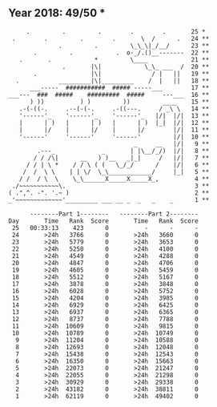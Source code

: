 Year 2018: 49/50 *
-------------------------------------------------------------
         .         .         .        .        .       25 *
     .        .         .        .       \  /      .   24 **
                  .         .         \_\_\|_/__/      23 **
           .         .            .  o-_/.()__-------  22 **
       .       .            *         \____            21 **
                   .       |\|            \_\_ ___  /  20 **
           .               |\|              / |   ||   19 **
      .           _________|\|_________    /  |   ||   18 **
          ___-----  ###########  ##### -----___        17 **
    ___---  ###  #####    #########  #####     ---___  16 **
          ) ))          ) )         ))         ____    15 **
       .-(-((-.     .--(-(-.     .-((---.     / _\ \   14 **
       '------'_    '------'_    '------'_   |/|  |/|  13 **
       |      | )   |      | )   |      | )  |_|  |/|  12 **
       |      |/    |      |/    |      |/        |/|  11 **
       '------'     '------'     '------'         |/|  10 **
                                       _     __   |/|   9 **
            .---_             _       | |\__/_/)  |/|   8 **
           / / /\|      __   ) )__   _|_|     /   |/|   7 **
         / / | \ *    / / \ ( (   \_/_/      /    |/|   6 **
        /  /  \ \    | | \/  \_\____________/     |_|   5 **
       / /  / \  \    \_\______X_____X_____X_,          4 **
     ./~~~~~~~~~~~\.                                    3 **
    ( .",^. -". '.~ )                                   2 **
    _'~~~~~~~~~~~~~'_________ ___ __ _  _   _    _      1 **

          --------Part 1--------   --------Part 2--------
    Day       Time   Rank  Score       Time   Rank  Score
     25   00:33:13    423      0          -      -      -
     24       >24h   3766      0       >24h   3660      0
     23       >24h   5779      0       >24h   3653      0
     22       >24h   5250      0       >24h   4100      0
     21       >24h   4549      0       >24h   4288      0
     20       >24h   4847      0       >24h   4706      0
     19       >24h   4605      0       >24h   5459      0
     18       >24h   5512      0       >24h   5167      0
     17       >24h   3878      0       >24h   3848      0
     16       >24h   6028      0       >24h   5752      0
     15       >24h   4204      0       >24h   3985      0
     14       >24h   6929      0       >24h   6425      0
     13       >24h   6937      0       >24h   6365      0
     12       >24h   8737      0       >24h   7788      0
     11       >24h  10609      0       >24h   9815      0
     10       >24h  10789      0       >24h  10749      0
      9       >24h  11204      0       >24h  10588      0
      8       >24h  12693      0       >24h  12048      0
      7       >24h  15438      0       >24h  12543      0
      6       >24h  16350      0       >24h  15663      0
      5       >24h  22073      0       >24h  21247      0
      4       >24h  22055      0       >24h  21298      0
      3       >24h  30929      0       >24h  29338      0
      2       >24h  43182      0       >24h  38811      0
      1       >24h  62119      0       >24h  49402      0
